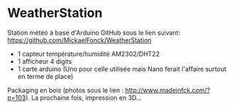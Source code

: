 # WeatherStation
Station météo à base d'Arduino
GitHub sous le lien suivant: https://github.com/MickaelFonck/WeatherStation
- 1 capteur température/humidité AM2302/DHT22
- 1 afficheur 4 digits
- 1 carte arduino (Uno pour celle utilisée mais Nano ferait l'affaire surtout en terme de place)

Packaging en bois (photos sous le lien : http://www.madeinfck.com/?p=103). La prochaine fois, impression en 3D...
